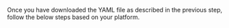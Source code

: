 Once you have downloaded the YAML file as described in the previous step, follow the below steps based on your platform.
